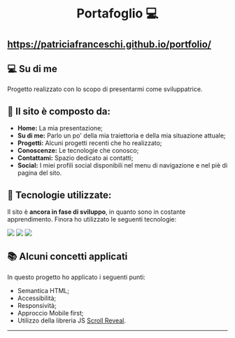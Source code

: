 <h1 align="center">Portafoglio 💻</h1>

https://patriciafranceschi.github.io/portfolio/
---

## 💻 Su di me

Progetto realizzato con lo scopo di presentarmi come sviluppatrice.

## 🤯 Il sito è composto da:

- **Home:** La mia presentazione;
- **Su di me:** Parlo un po' della mia traiettoria e della mia situazione attuale;
- **Progetti:** Alcuni progetti recenti che ho realizzato;
- **Conoscenze:** Le tecnologie che conosco;
- **Contattami:** Spazio dedicato ai contatti;
- **Social:** I miei profili social disponibili nel menu di navigazione e nel piè di pagina del sito.

## 🧠 Tecnologie utilizzate:

Il sito è **ancora in fase di sviluppo**, in quanto sono in costante apprendimento. Finora ho utilizzato le seguenti tecnologie:

<div>
    <img src="https://img.shields.io/badge/HTML5-E34F26?style=for-the-badge&logo=html5&logoColor=white" />
    <img src="https://img.shields.io/badge/CSS3-1572B6?style=for-the-badge&logo=css3&logoColor=white" />
    <img src="https://img.shields.io/badge/JavaScript-F7DF1E?style=for-the-badge&logo=javascript&logoColor=black" />
</div>

## 📚 Alcuni concetti applicati

In questo progetto ho applicato i seguenti punti:
+ Semantica HTML;
+ Accessibilità;
+ Responsività;
+ Approccio Mobile first;
+ Utilizzo della libreria JS <a href="https://scrollrevealjs.org">Scroll Reveal</a>.

---

 
 
